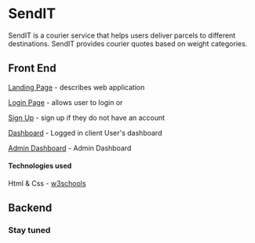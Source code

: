 # SendIT

SendIT is a courier service that helps users deliver parcels to different destinations. SendIT provides courier quotes based on weight categories.


## Front End

[Landing Page](https://patrickf949.github.io/SendIT/Application/ui/) - describes web application

[Login Page](https://patrickf949.github.io/SendIT/Application/ui/login.html) - allows user to login or

[Sign Up](https://patrickf949.github.io/SendIT/Application/ui/signup.html) - sign up if they do not have an account

[Dashboard](https://patrickf949.github.io/SendIT/Application/ui/dashboard.html) - Logged in client User's dashboard

[Admin Dashboard](https://patrickf949.github.io/SendIT/Application/ui/admin_dashboard.html) - Admin Dashboard

#### Technologies used

Html & Css - [w3schools](https://www.w3schools.com/)

## Backend
### Stay tuned